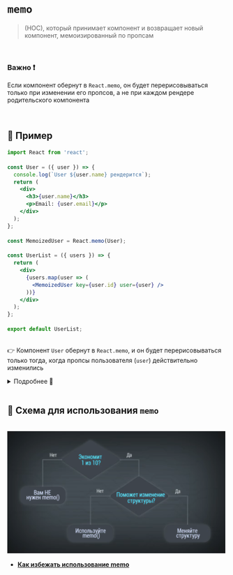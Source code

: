 # `memo`
> (HOC), который принимает компонент и возвращает новый компонент, мемоизированный по пропсам

<br>

### Важно ❗

Если компонент обернут в `React.memo`, он будет перерисовываться только при изменении его пропсов, а не при каждом рендере родительского компонента

<br>


## 🚩 Пример

```jsx
import React from 'react';

const User = ({ user }) => {
  console.log(`User ${user.name} рендерится`);
  return (
    <div>
      <h3>{user.name}</h3>
      <p>Email: {user.email}</p>
    </div>
  );
};

const MemoizedUser = React.memo(User);

const UserList = ({ users }) => {
  return (
    <div>
      {users.map(user => (
        <MemoizedUser key={user.id} user={user} />
      ))}
    </div>
  );
};

export default UserList;



```
👉 Компонент `User` обернут в `React.memo`, и он будет перерисовываться только тогда, когда пропсы пользователя (`user`) действительно изменились

<details>
<summary>Подробнее 📗</summary>
  
<br>

❗ Без использования `memo`, при каждом обновлении родительского компонента `UserList` все компоненты `User` бы перерисовывались, даже если пропсы не изменились

</details>

<br>

## 🚩 Схема для использования `memo`

<br>

<img src="../../img/1.png" style="width: 500px">

<br>

* **<a href="./pages/change-structure/readme.md">Как избежать использование memo</a>**
